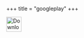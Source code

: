 +++
title = "googleplay"
+++

<a class="app-link" href="https://play.google.com/store/apps/details?id=com.onlyoffice.documents" rel="nofollow">
  <img src="/googleplay-trim.png" class="app-border" alt="Download from Google Play" height="40"
    style="max-width: 100%;">
</a>

